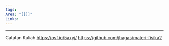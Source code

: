 ```yaml
---
tags: 
Area: "[[]]"
Links:
---
```

---
Catatan Kuliah
https://osf.io/5axyj/
https://github.com/jhagas/materi-fisika2

